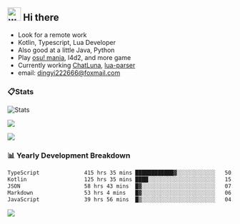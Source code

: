 ## <img alt="wave" src="https://raw.githubusercontent.com/MartinHeinz/MartinHeinz/master/wave.gif" width="30px"> Hi there

- Look for a remote work
- Kotlin, Typescript, Lua Developer
- Also good at a little Java, Python
- Play [osu! mania](https://osu.ppy.sh/users/29808669), l4d2, and more game
- Currently working [ChatLuna](https://github.com/ChatLunaLab), [lua-parser](https://github.com/dingyi222666/lua-parser)
- email: [dingyi222666@foxmail.com](mailto:dingyi222666@foxmail.com)

### 📋Stats

![Stats](https://github-readme-stats.vercel.app/api?username=dingyi222666&show_icons=true&icon_color=47A69E&title_color=47A69E&count_private=true)    

![](https://api.githubtrends.io/user/svg/dingyi222666/langs?time_range=one_year&include_private=True&loc_metric=changed&theme=classic)

![](http://github-profile-summary-cards.vercel.app/api/cards/productive-time?username=dingyi222666&theme=nord_dark&utcOffset=8)

### 📊 Yearly Development Breakdown

<!--START_SECTION:waka-->

```txt
TypeScript              415 hrs 35 mins ████████████▓░░░░░░░░░░░░   50.79 %
Kotlin                  125 hrs 35 mins ████░░░░░░░░░░░░░░░░░░░░░   15.35 %
JSON                    58 hrs 43 mins  █▓░░░░░░░░░░░░░░░░░░░░░░░   07.18 %
Markdown                53 hrs 4 mins   █▓░░░░░░░░░░░░░░░░░░░░░░░   06.49 %
JavaScript              39 hrs 56 mins  █▒░░░░░░░░░░░░░░░░░░░░░░░   04.88 %
```

<!--END_SECTION:waka-->

![](https://komarev.com/ghpvc/?username=dingyi222666)
